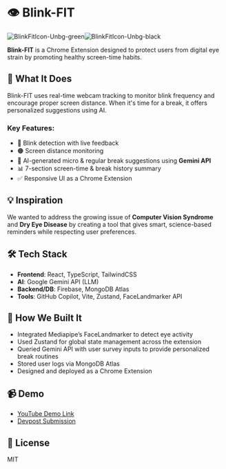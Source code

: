 # 👁️ Blink-FIT

![BlinkFitIcon-Unbg-green](https://github.com/user-attachments/assets/ae4f46a6-ee4c-45b6-86f8-8a0842898dad)![BlinkFitIcon-Unbg-black](https://github.com/user-attachments/assets/818b7b3f-1915-4209-907c-b7cbb30ad2ee)



**Blink-FIT** is a Chrome Extension designed to protect users from digital eye strain by promoting healthy screen-time habits.

## 🚀 What It Does

Blink-FIT uses real-time webcam tracking to monitor blink frequency and encourage proper screen distance. When it's time for a break, it offers personalized suggestions using AI.

### Key Features:
- 🔴 Blink detection with live feedback
- 🟠 Screen distance monitoring
- 🧠 AI-generated micro & regular break suggestions using **Gemini API**
- 📊 7-section screen-time & break history summary
- ✅ Responsive UI as a Chrome Extension

## 💡 Inspiration

We wanted to address the growing issue of **Computer Vision Syndrome** and **Dry Eye Disease** by creating a tool that gives smart, science-based reminders while respecting user preferences.

## 🛠️ Tech Stack

- **Frontend**: React, TypeScript, TailwindCSS
- **AI**: Google Gemini API (LLM)
- **Backend/DB**: Firebase, MongoDB Atlas
- **Tools**: GitHub Copilot, Vite, Zustand, FaceLandmarker API

## 🧪 How We Built It

- Integrated Mediapipe’s FaceLandmarker to detect eye activity
- Used Zustand for global state management across the extension
- Queried Gemini API with user survey inputs to provide personalized break routines
- Stored user logs via MongoDB Atlas
- Designed and deployed as a Chrome Extension

## 📹 Demo

- [YouTube Demo Link](https://www.youtube.com/watch?v=ihObeVYWngo)  
- [Devpost Submission](https://devpost.com/software/blink-fit)

## 📄 License

MIT



